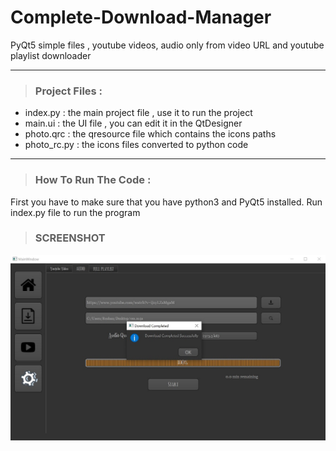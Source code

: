# Complete-Download-Manager
PyQt5 simple files , youtube videos, audio only from video URL and youtube playlist downloader


--------------------------------------------------------------------------
> ### Project Files :
 - index.py : the main project file , use it to run the project
 - main.ui : the UI file , you can edit it in the QtDesigner
 - photo.qrc : the qresource file which contains the icons paths
 - photo_rc.py : the icons files converted to python code


-----------------------------------------------------------------
> ### How To Run The Code :
First you have to make sure that you have python3 and PyQt5 installed.
Run index.py file to run the program

> ### SCREENSHOT

![ScreenShot](https://github.com/RoshanKr7/Complete-Download-Manager/blob/master/ScreenShot/Audio_Downloaded.jpg)
